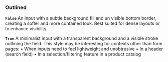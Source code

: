 ### Outlined

**`False`** An input with a subtle background fill and un visible bottom border, creating a softer and more contained look. Best suited for dense layouts or to enhance visibility.

**`True`** A minimalist input with a transparent background and a visible stroke outlining the field. This style may be interesting for contexts other than form pages:
• When inputs need to feel lightweight and unobtrusive
• In a header (search field)
• In a selection/filtering feature in a product catalog
